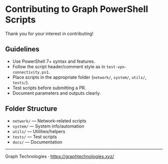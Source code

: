 # Contributing to Graph PowerShell Scripts

Thank you for your interest in contributing!

## Guidelines

- Use PowerShell 7+ syntax and features.
- Follow the script header/comment style as in `test-vpn-connectivity.ps1`.
- Place scripts in the appropriate folder (`network/`, `system/`, `utils/`, `tests/`).
- Test scripts before submitting a PR.
- Document parameters and outputs clearly.

## Folder Structure

- `network/` — Network-related scripts
- `system/` — System info/automation
- `utils/` — Utilities/helpers
- `tests/` — Test scripts
- `docs/` — Documentation

---

Graph Technologies · https://graphtechnologies.xyz/
